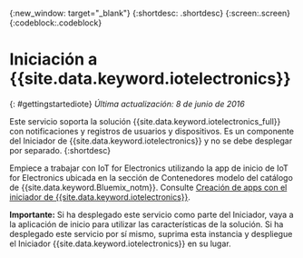 {:new_window: target="_blank"}
{:shortdesc: .shortdesc}
{:screen:.screen}
{:codeblock:.codeblock}


# Iniciación a {{site.data.keyword.iotelectronics}}
{: #gettingstartediote}
*Última actualización: 8 de junio de 2016*

Este servicio soporta la solución {{site.data.keyword.iotelectronics_full}} con notificaciones y registros de usuarios y dispositivos. Es un componente del Iniciador de {{site.data.keyword.iotelectronics}} y no se debe desplegar por separado.
{:shortdesc}

Empiece a trabajar con IoT for Electronics utilizando la app de inicio de IoT for Electronics ubicada en la sección de Contenedores modelo del catálogo de {{site.data.keyword.Bluemix_notm}}. Consulte [Creación de apps con el iniciador de {{site.data.keyword.iotelectronics}}](../../starters/IotElectronics/index.html).

**Importante:** Si ha desplegado este servicio como parte del Iniciador, vaya a la aplicación de inicio para utilizar las características de la solución. Si ha desplegado este servicio por sí mismo, suprima esta instancia y despliegue el Iniciador {{site.data.keyword.iotelectronics}} en su lugar.
